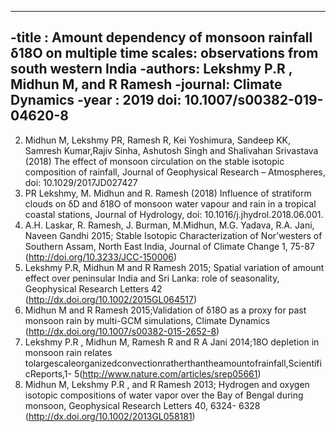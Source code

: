 
---
-title :  Amount dependency of monsoon rainfall δ18O on multiple time scales: observations from south western India
-authors: Lekshmy P.R , Midhun M, and R Ramesh
-journal:  Climate Dynamics
-year : 2019
doi: 10.1007/s00382-019-04620-8
---
2. Midhun M, Lekshmy PR, Ramesh R, Kei Yoshimura, Sandeep KK, Samresh Kumar,Rajiv
Sinha, Ashutosh Singh and Shalivahan Srivastava (2018) The effect of monsoon circulation on
the stable isotopic composition of rainfall, Journal of Geophysical Research – Atmospheres, doi:
10.1029/2017JD027427
3. PR Lekshmy, M. Midhun and R. Ramesh (2018) Influence of stratiform clouds on δD and δ18O
of monsoon water vapour and rain in a tropical coastal stations, Journal of Hydrology, doi:
10.1016/j.jhydrol.2018.06.001.
4. A.H. Laskar, R. Ramesh, J. Burman, M.Midhun, M.G. Yadava, R.A. Jani, Naveen Gandhi 2015;
Stable Isotopic Characterization of Nor’westers of Southern Assam, North East India, Journal of
Climate Change 1, 75-87 (http://doi.org/10.3233/JCC-150006)
5. Lekshmy P.R, Midhun M and R Ramesh 2015; Spatial variation of amount effect over peninsular
India and Sri Lanka: role of seasonality, Geophysical Research Letters 42
(http://dx.doi.org/10.1002/2015GL064517)
6. Midhun M and R Ramesh 2015;Validation of δ18O as a proxy for past monsoon rain by
multi-GCM simulations, Climate Dynamics (http://dx.doi.org/10.1007/s00382-015-2652-8)
7. Lekshmy P.R , Midhun M, Ramesh R and R A Jani 2014;18O depletion in monsoon rain relates
tolargescaleorganizedconvectionratherthantheamountofrainfall,ScientificReports,1-
5(http://www.nature.com/articles/srep05661)
8. Midhun M, Lekshmy P.R , and R Ramesh 2013; Hydrogen and oxygen isotopic compositions of
water vapor over the Bay of Bengal during monsoon, Geophysical Research Letters 40, 6324-
6328 (http://dx.doi.org/10.1002/2013GL058181)
